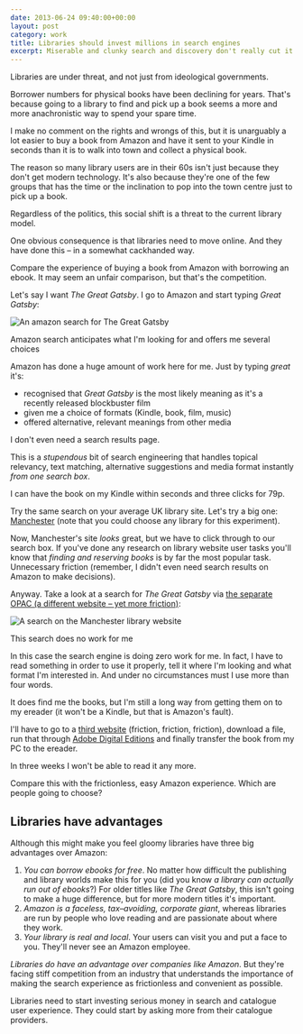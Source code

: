 ```yaml
---
date: 2013-06-24 09:40:00+00:00
layout: post
category: work
title: Libraries should invest millions in search engines
excerpt: Miserable and clunky search and discovery don't really cut it in the age of Google and Amazon.
---
```


Libraries are under threat, and not just from ideological governments.

Borrower numbers for physical books have been declining for years. That's because going to a library to find and pick up a book seems a more and more anachronistic way to spend your spare time.

I make no comment on the rights and wrongs of this, but it is unarguably a lot easier to buy a book from Amazon and have it sent to your Kindle in seconds than it is to walk into town and collect a physical book.

The reason so many library users are in their 60s isn't just because they don't get modern technology. It's also because they're one of the few groups that has the time or the inclination to pop into the town centre just to pick up a book.

Regardless of the politics, this social shift is a threat to the current library model.

One obvious consequence is that libraries need to move online. And they have done this &#8211; in a somewhat cackhanded way.

Compare the experience of buying a book from Amazon with borrowing an ebook. It may seem an unfair comparison, but that's the competition.

Let's say I want <cite>The Great Gatsby</cite>. I go to Amazon and start typing *Great Gatsby*:

<img src="https://lh3.googleusercontent.com/-G4Q5gQo80c0/Uchw9TIR_uI/AAAAAAAAB70/fPst82XBdew/w653-h339-no/amazon-search.jpg" alt="An amazon search for The Great Gatsby">

<p class="figcaption">Amazon search anticipates what I'm looking for and offers me several choices</p>

Amazon has done a huge amount of work here for me. Just by typing *great* it's:

* recognised that *Great Gatsby* is the most likely meaning as it's a recently released blockbuster film
* given me a choice of formats (Kindle, book, film, music)
* offered alternative, relevant meanings from other media

I don't even need a search results page.

This is a *stupendous* bit of search engineering that handles topical relevancy, text matching, alternative suggestions and media format instantly *from one search box*.

I can have the book on my Kindle within seconds and three clicks for 79p.

Try the same search on your average UK library site. Let's try a big one: [Manchester](http://www.manchester.gov.uk/libraries/) (note that you could choose any library for this experiment).

Now, Manchester's site *looks* great, but we have to click through to our search box. If you've done any research on library website user tasks you'll know that *finding and reserving books* is by far the most popular task. Unnecessary friction (remember, I didn't even need search results on Amazon to make decisions).

Anyway. Take a look at a search for <cite>The Great Gatsby</cite> via [the separate OPAC (a different website &#8211; yet more friction)](http://leonpaternoster.com/2013/04/library-websites-catalogues-and-their-poor-ux/):

<img src="https://lh4.googleusercontent.com/-2Yt2koFs5hQ/Uchw9VIMNXI/AAAAAAAAB74/ywa4t5H_N8A/w791-h413-no/manc-search.png" alt="A search on the Manchester library website">

<p class="figcaption">This search does no work for me</p>

In this case the search engine is doing zero work for me. In fact, I have to read something in order to use it properly, tell it where I'm looking and what format I'm interested in. And under no circumstances must I use more than four words.

It does find me the books, but I'm still a long way from getting them on to my ereader (it won't be a Kindle, but that is Amazon's fault).

I'll have to go to a <a href="http://manchesterdownload.lib.overdrive.com/89CCE04C-C91B-47B5-B131-A865DA3B1983/10/50/en/Default.htm">third website</a> (friction, friction, friction), download a file, run that through [Adobe Digital Editions](http://www.adobe.com/uk/products/digital-editions.html) and finally transfer the book from my PC to the ereader.

In three weeks I won't be able to read it any more.

Compare this with the frictionless, easy Amazon experience. Which are people going to choose?

## Libraries have advantages

Although this might make you feel gloomy libraries have three big advantages over Amazon:

1. *You can borrow ebooks for free*. No matter how difficult the publishing and library worlds make this for you (did you know *a library can actually run out of ebooks*?) For older titles like <cite>The Great Gatsby</cite>, this isn't going to make a huge difference, but for more modern titles it's important.
2. *Amazon is a faceless, tax&#8211;avoiding, corporate giant*, whereas libraries are run by people who love reading and are passionate about where they work.
3. *Your library is real and local*. Your users can visit you and put a face to you. They'll never see an Amazon employee.

*Libraries do have an advantage over companies like Amazon*. But they're facing stiff competition from an industry that understands the importance of making the search experience as frictionless and convenient as possible.

Libraries need to start investing serious money in search and catalogue user experience. They could start by asking more from their catalogue providers.
